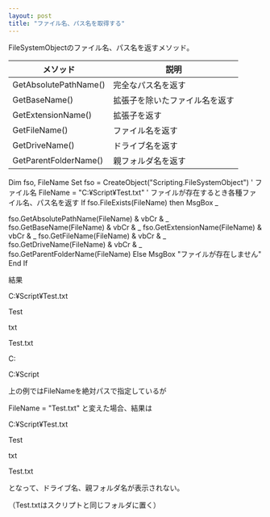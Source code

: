 ```yaml
---
layout: post
title: "ファイル名、パス名を取得する"
---
```


FileSystemObjectのファイル名、パス名を返すメソッド。

|メソッド|説明|
|---|---|
|GetAbsolutePathName()|完全なパス名を返す|
|GetBaseName()|拡張子を除いたファイル名を返す|
|GetExtensionName()|拡張子を返す|
|GetFileName()|ファイル名を返す|
|GetDriveName()|ドライブ名を返す|
|GetParentFolderName()|親フォルダ名を返す|


Dim fso, FileName
Set fso = CreateObject("Scripting.FileSystemObject")
' ファイル名
FileName = "C:¥Script¥Test.txt"
' ファイルが存在するとき各種ファイル名、パス名を返す
If fso.FileExists(FileName) then
  MsgBox _

  fso.GetAbsolutePathName(FileName) & vbCr & _
  fso.GetBaseName(FileName) & vbCr & _
  fso.GetExtensionName(FileName) & vbCr & _
  fso.GetFileName(FileName) & vbCr & _
  fso.GetDriveName(FileName) & vbCr & _
  fso.GetParentFolderName(FileName)
Else
  MsgBox "ファイルが存在しません"
End If

 

結果

C:¥Script¥Test.txt

Test

txt

Test.txt

C:

C:¥Script

 

上の例ではFileNameを絶対パスで指定しているが

FileName = "Test.txt" と変えた場合、結果は

C:¥Script¥Test.txt

Test

txt

Test.txt

 

 

となって、ドライブ名、親フォルダ名が表示されない。

（Test.txtはスクリプトと同じフォルダに置く）
